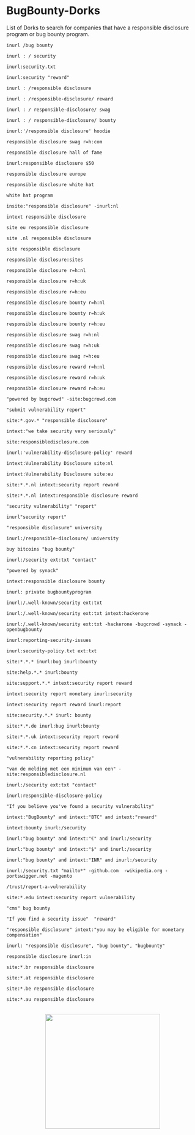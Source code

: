 # BugBounty-Dorks

List of Dorks to search for companies that have a responsible disclosure program or bug bounty program.

```
inurl /bug bounty
```
```
inurl : / security
```
```
inurl:security.txt
```
```
inurl:security "reward"
```
```
inurl : /responsible disclosure
```
```
inurl : /responsible-disclosure/ reward
```
```
inurl : / responsible-disclosure/ swag
```
```
inurl : / responsible-disclosure/ bounty
```
```
inurl:'/responsible disclosure' hoodie
```
```
responsible disclosure swag r=h:com
```
```
responsible disclosure hall of fame
```
```
inurl:responsible disclosure $50
```
```
responsible disclosure europe
```
```
responsible disclosure white hat
```
```
white hat program
```
```
insite:"responsible disclosure" -inurl:nl
```
```
intext responsible disclosure
```
```
site eu responsible disclosure
```
```
site .nl responsible disclosure
```
```
site responsible disclosure
```
```
responsible disclosure:sites
```
```
responsible disclosure r=h:nl
```
```
responsible disclosure r=h:uk
```
```
responsible disclosure r=h:eu
```
```
responsible disclosure bounty r=h:nl
```
```
responsible disclosure bounty r=h:uk
```
```
responsible disclosure bounty r=h:eu
```
```
responsible disclosure swag r=h:nl
```
```
responsible disclosure swag r=h:uk
```
```
responsible disclosure swag r=h:eu
```
```
responsible disclosure reward r=h:nl
```
```
responsible disclosure reward r=h:uk
```
```
responsible disclosure reward r=h:eu
```
```
"powered by bugcrowd" -site:bugcrowd.com
```
```
"submit vulnerability report"
```
```
site:*.gov.* "responsible disclosure"
```
```
intext:"we take security very seriously"
```
```
site:responsibledisclosure.com
```
```
inurl:'vulnerability-disclosure-policy' reward
```
```
intext:Vulnerability Disclosure site:nl
```
```
intext:Vulnerability Disclosure site:eu
```
```
site:*.*.nl intext:security report reward
```
```
site:*.*.nl intext:responsible disclosure reward
```
```
"security vulnerability" "report"
```
```
inurl"security report"
```
```
"responsible disclosure" university
```
```
inurl:/responsible-disclosure/ university
```
```
buy bitcoins "bug bounty"
```
```
inurl:/security ext:txt "contact"
```
```
"powered by synack"
```
```
intext:responsible disclosure bounty
```
```
inurl: private bugbountyprogram
```
```
inurl:/.well-known/security ext:txt
```
```
inurl:/.well-known/security ext:txt intext:hackerone
```
```
inurl:/.well-known/security ext:txt -hackerone -bugcrowd -synack -openbugbounty
```
```
inurl:reporting-security-issues
```
```
inurl:security-policy.txt ext:txt
```
```
site:*.*.* inurl:bug inurl:bounty
```
```
site:help.*.* inurl:bounty
```
```
site:support.*.* intext:security report reward
```
```
intext:security report monetary inurl:security 
```
```
intext:security report reward inurl:report
```
```
site:security.*.* inurl: bounty
```
```
site:*.*.de inurl:bug inurl:bounty
```
```
site:*.*.uk intext:security report reward
```
```
site:*.*.cn intext:security report reward
```
```
"vulnerability reporting policy"
```
```
"van de melding met een minimum van een" -site:responsibledisclosure.nl
```
```
inurl:/security ext:txt "contact"
```
```
inurl:responsible-disclosure-policy
```
```
"If you believe you've found a security vulnerability"
```
```
intext:"BugBounty" and intext:"BTC" and intext:"reward"
```
```
intext:bounty inurl:/security
```
```
inurl:"bug bounty" and intext:"€" and inurl:/security
```
```
inurl:"bug bounty" and intext:"$" and inurl:/security
```
```
inurl:"bug bounty" and intext:"INR" and inurl:/security
```
```
inurl:/security.txt "mailto*" -github.com  -wikipedia.org -portswigger.net -magento
```
```
/trust/report-a-vulnerability
```
```
site:*.edu intext:security report vulnerability
```
```
"cms" bug bounty
```
```
"If you find a security issue"  "reward"
```
```
"responsible disclosure" intext:"you may be eligible for monetary compensation"
```
```
inurl: "responsible disclosure", "bug bounty", "bugbounty"
```
```
responsible disclosure inurl:in
```
```
site:*.br responsible disclosure
```
```
site:*.at responsible disclosure
```
```
site:*.be responsible disclosure
```
```
site:*.au responsible disclosure
```

<p align="center">
<br>
<img src="https://github.com/appcraftstudio/buymeacoffee/raw/master/Images/snapshot-bmc-button.png" herf="https://ko-fi.com/akhilkoradiya" width="300">
</p>
